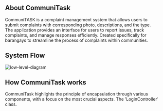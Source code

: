 ## About CommuniTask
CommuniTASK is a complaint management system that allows users to submit complaints with corresponding photo, descriptions, and the type. The application provides an interface for users to report issues, track complaints, and manage responses efficiently. Created specifically for barangays to streamline the process of complaints within communities.
## System Flow
![low-level-diagram](https://img.plantuml.biz/plantuml/png/lLPDRzim3BqRy7yWSkuoTBi5oD2aBh33i0xDrilGWo8pgL3RylJH8Vz-aYnPyXTosoqcdyZ79vBAdLH4A5rNUKQeuWAUKB8I6nM-TsNDcZnh3OfHrf96mMgdrQk1C4eKumqSBb9XlG8YmNf6u10Gll8QMt961mnMQnn7jncX8FBro8aekxZMPaqZx3slsuemypCXqHlb4fKVWfzOXUcXuFEkF2k98aSY4LQ5_-LmnJxFycoxxG_0DtusVCqvYbB2TfjdlUl35wV81XuQXGAeG6jcf3BChCC2Ylq6db6mqsNeB_Rn-1CgBHgGcjeS7q-4LLfWZ14IRZoP2J1bb4flGvTC85MWE4okQbngiCDZQsz-MArr3iaKJ9gBk03twD-tQpXWKyORke5FQzXLLXml_0ryNeTwRSINCGSR8BdZYU3nzZTmqCUQAQ31b6VH6xG_c2x75D89duQvvys9YHgaWJfLXb5YmP6LT9aLbcFwhbZPT-2O_QWDDqPfR7hqGyaCXNWYsA-g_girxOnHOwEwwHIkbPSt8TX1KuRNAFhWhJzGeZ9j9sTPMi4zN8IGTj22wfFOGNhj3bsfF1WxS3afpPGiuL6hQKrXpFveb0eg9yrql7fMFr6OVMIha6RCZCfNYAL3vjV5p7HrNIyjg1-q9V6xuVrEtjdPqZWI-kR3TUkpos9FTz__QnEvR8jhA789-toepMZr3ohghOFbqmTAaiyDGD1DkjwFy-lMpM0KVBfdXd_Zgo3Dsg7kiHj8QXKpYWY6xqb3pudNCVFgpICdoPCjCvizNL6XTMdozartNSyrXKttdQUv76iaT0eSzY3NQgu9bmOjQOkP4Pkxw-N9kZFlXFjVymy0)
## How CommuniTask works
CommuniTask highlights the principle of encapsulation through various components, with a focus on the most crucial aspects.
The 'LoginController' class. 
